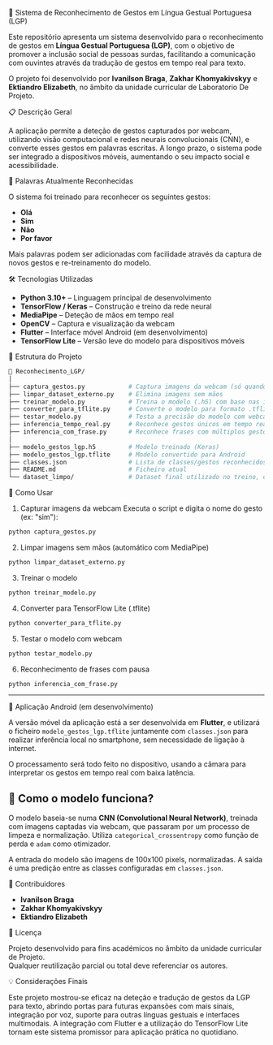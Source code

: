 🤟 Sistema de Reconhecimento de Gestos em Língua Gestual Portuguesa (LGP)

Este repositório apresenta um sistema desenvolvido para o reconhecimento de gestos em **Língua Gestual Portuguesa (LGP)**, com o objetivo de promover a inclusão social de pessoas surdas, facilitando a comunicação com ouvintes através da tradução de gestos em tempo real para texto.

O projeto foi desenvolvido por **Ivanilson Braga**, **Zakhar Khomyakivskyy** e **Ektiandro Elizabeth**, no âmbito da unidade curricular de Laboratorio De Projeto.



📋 Descrição Geral

A aplicação permite a deteção de gestos capturados por webcam, utilizando visão computacional e redes neurais convolucionais (CNN), e converte esses gestos em palavras escritas. A longo prazo, o sistema pode ser integrado a dispositivos móveis, aumentando o seu impacto social e acessibilidade.



📌 Palavras Atualmente Reconhecidas

O sistema foi treinado para reconhecer os seguintes gestos:

- **Olá**
- **Sim**
- **Não**
- **Por favor**

Mais palavras podem ser adicionadas com facilidade através da captura de novos gestos e re-treinamento do modelo.



🛠 Tecnologias Utilizadas

- **Python 3.10+** – Linguagem principal de desenvolvimento
- **TensorFlow / Keras** – Construção e treino da rede neural
- **MediaPipe** – Deteção de mãos em tempo real
- **OpenCV** – Captura e visualização da webcam
- **Flutter** – Interface móvel Android (em desenvolvimento)
- **TensorFlow Lite** – Versão leve do modelo para dispositivos móveis



📂 Estrutura do Projeto

```bash
📁 Reconhecimento_LGP/
│
├── captura_gestos.py            # Captura imagens da webcam (só quando a mão é detetada)
├── limpar_dataset_externo.py    # Elimina imagens sem mãos
├── treinar_modelo.py            # Treina o modelo (.h5) com base nas imagens captadas
├── converter_para_tflite.py     # Converte o modelo para formato .tflite (mobile)
├── testar_modelo.py             # Testa a precisão do modelo com webcam
├── inferencia_tempo_real.py     # Reconhece gestos únicos em tempo real
├── inferencia_com_frase.py      # Reconhece frases com múltiplos gestos e pausas
│
├── modelo_gestos_lgp.h5         # Modelo treinado (Keras)
├── modelo_gestos_lgp.tflite     # Modelo convertido para Android
├── classes.json                 # Lista de classes/gestos reconhecidos
├── README.md                    # Ficheiro atual
└── dataset_limpo/               # Dataset final utilizado no treino, com imagens limpas
```



 🚀 Como Usar

 1. Capturar imagens da webcam
Executa o script e digita o nome do gesto (ex: "sim"):
```bash
python captura_gestos.py
```

 2. Limpar imagens sem mãos (automático com MediaPipe)
```bash
python limpar_dataset_externo.py
```

3. Treinar o modelo
```bash
python treinar_modelo.py
```

 4. Converter para TensorFlow Lite (.tflite)
```bash
python converter_para_tflite.py
```

 5. Testar o modelo com webcam
```bash
python testar_modelo.py
```

 6. Reconhecimento de frases com pausa
```bash
python inferencia_com_frase.py
```

---
🤖 Aplicação Android (em desenvolvimento)

A versão móvel da aplicação está a ser desenvolvida em **Flutter**, e utilizará o ficheiro `modelo_gestos_lgp.tflite` juntamente com `classes.json` para realizar inferência local no smartphone, sem necessidade de ligação à internet.

O processamento será todo feito no dispositivo, usando a câmara para interpretar os gestos em tempo real com baixa latência.



## 🧠 Como o modelo funciona?

O modelo baseia-se numa **CNN (Convolutional Neural Network)**, treinada com imagens captadas via webcam, que passaram por um processo de limpeza e normalização. Utiliza `categorical_crossentropy` como função de perda e `adam` como otimizador.

A entrada do modelo são imagens de 100x100 pixels, normalizadas. A saída é uma predição entre as classes configuradas em `classes.json`.



👥 Contribuidores

- **Ivanilson Braga**  
- **Zakhar Khomyakivskyy**  
- **Ektiandro Elizabeth**


🧾 Licença

Projeto desenvolvido para fins académicos no âmbito da unidade curricular de Projeto.  
Qualquer reutilização parcial ou total deve referenciar os autores.


💡 Considerações Finais

Este projeto mostrou-se eficaz na deteção e tradução de gestos da LGP para texto, abrindo portas para futuras expansões com mais sinais, integração por voz, suporte para outras línguas gestuais e interfaces multimodais. A integração com Flutter e a utilização do TensorFlow Lite tornam este sistema promissor para aplicação prática no quotidiano.

